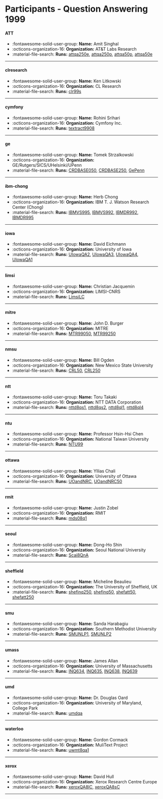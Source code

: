 # Participants - Question Answering 1999 

#### ATT
 - :fontawesome-solid-user-group: **Name:** Amit Singhal
 - :octicons-organization-16: **Organization:** AT&T Labs Research
 - :material-file-search: **Runs:** [attqa250e](./runs.md#attqa250e), [attqa250p](./runs.md#attqa250p), [attqa50p](./runs.md#attqa50p), [attqa50e](./runs.md#attqa50e)

---
#### clresearch
 - :fontawesome-solid-user-group: **Name:** Ken Litkowski
 - :octicons-organization-16: **Organization:** CL Research
 - :material-file-search: **Runs:** [clr99s](./runs.md#clr99s)

---
#### cymfony
 - :fontawesome-solid-user-group: **Name:** Rohini Srihari
 - :octicons-organization-16: **Organization:** Cymfony Inc.
 - :material-file-search: **Runs:** [textract9908](./runs.md#textract9908)

---
#### ge
 - :fontawesome-solid-user-group: **Name:** Tomek Strzalkowski
 - :octicons-organization-16: **Organization:** GE/Rutgers/SICS/UHelsinki/UPenn
 - :material-file-search: **Runs:** [CRDBASE050](./runs.md#crdbase050), [CRDBASE250](./runs.md#crdbase250), [GePenn](./runs.md#gepenn)

---
#### ibm-chong
 - :fontawesome-solid-user-group: **Name:** Herb Chong
 - :octicons-organization-16: **Organization:** IBM T. J. Watson Research Center (Chong)
 - :material-file-search: **Runs:** [IBMVS995](./runs.md#ibmvs995), [IBMVS992](./runs.md#ibmvs992), [IBMDR992](./runs.md#ibmdr992), [IBMDR995](./runs.md#ibmdr995)

---
#### iowa
 - :fontawesome-solid-user-group: **Name:** David Eichmann
 - :octicons-organization-16: **Organization:** University of Iowa
 - :material-file-search: **Runs:** [UIowaQA2](./runs.md#uiowaqa2), [UIowaQA3](./runs.md#uiowaqa3), [UIowaQA4](./runs.md#uiowaqa4), [UIowaQA1](./runs.md#uiowaqa1)

---
#### limsi
 - :fontawesome-solid-user-group: **Name:** Christian Jacquemin
 - :octicons-organization-16: **Organization:** LIMSI-CNRS
 - :material-file-search: **Runs:** [LimsiLC](./runs.md#limsilc)

---
#### mitre
 - :fontawesome-solid-user-group: **Name:** John D. Burger
 - :octicons-organization-16: **Organization:** MITRE
 - :material-file-search: **Runs:** [MTR99050](./runs.md#mtr99050), [MTR99250](./runs.md#mtr99250)

---
#### nmsu
 - :fontawesome-solid-user-group: **Name:** Bill Ogden
 - :octicons-organization-16: **Organization:** New Mexico State University
 - :material-file-search: **Runs:** [CRL50](./runs.md#crl50), [CRL250](./runs.md#crl250)

---
#### ntt
 - :fontawesome-solid-user-group: **Name:** Toru Takaki
 - :octicons-organization-16: **Organization:** NTT DATA Corporation
 - :material-file-search: **Runs:** [nttd8qs1](./runs.md#nttd8qs1), [nttd8qs2](./runs.md#nttd8qs2), [nttd8ql1](./runs.md#nttd8ql1), [nttd8ql4](./runs.md#nttd8ql4)

---
#### ntu
 - :fontawesome-solid-user-group: **Name:** Professor Hsin-Hsi Chen
 - :octicons-organization-16: **Organization:** National Taiwan University
 - :material-file-search: **Runs:** [NTU99](./runs.md#ntu99)

---
#### ottawa
 - :fontawesome-solid-user-group: **Name:** Yllias Chali
 - :octicons-organization-16: **Organization:** University of Ottawa
 - :material-file-search: **Runs:** [UOandNRC](./runs.md#uoandnrc), [UOandNRC50](./runs.md#uoandnrc50)

---
#### rmit
 - :fontawesome-solid-user-group: **Name:** Justin Zobel
 - :octicons-organization-16: **Organization:** RMIT
 - :material-file-search: **Runs:** [mds08q1](./runs.md#mds08q1)

---
#### seoul
 - :fontawesome-solid-user-group: **Name:** Dong-Ho Shin
 - :octicons-organization-16: **Organization:** Seoul National University
 - :material-file-search: **Runs:** [Scai8QnA](./runs.md#scai8qna)

---
#### sheffield
 - :fontawesome-solid-user-group: **Name:** Micheline Beaulieu
 - :octicons-organization-16: **Organization:** The University of Sheffield, UK
 - :material-file-search: **Runs:** [shefinq250](./runs.md#shefinq250), [shefinq50](./runs.md#shefinq50), [shefatt50](./runs.md#shefatt50), [shefatt250](./runs.md#shefatt250)

---
#### smu
 - :fontawesome-solid-user-group: **Name:** Sanda Harabagiu
 - :octicons-organization-16: **Organization:** Southern Methodist University
 - :material-file-search: **Runs:** [SMUNLP1](./runs.md#smunlp1), [SMUNLP2](./runs.md#smunlp2)

---
#### umass
 - :fontawesome-solid-user-group: **Name:** James Allan
 - :octicons-organization-16: **Organization:** University of Massachusetts
 - :material-file-search: **Runs:** [INQ634](./runs.md#inq634), [INQ635](./runs.md#inq635), [INQ638](./runs.md#inq638), [INQ639](./runs.md#inq639)

---
#### umd
 - :fontawesome-solid-user-group: **Name:** Dr. Douglas Oard
 - :octicons-organization-16: **Organization:** University of Maryland, College Park
 - :material-file-search: **Runs:** [umdqa](./runs.md#umdqa)

---
#### waterloo
 - :fontawesome-solid-user-group: **Name:** Gordon Cormack
 - :octicons-organization-16: **Organization:** MuliText Project
 - :material-file-search: **Runs:** [uwmt8qa1](./runs.md#uwmt8qa1)

---
#### xerox
 - :fontawesome-solid-user-group: **Name:** David Hull
 - :octicons-organization-16: **Organization:** Xerox Research Centre Europe
 - :material-file-search: **Runs:** [xeroxQA8lC](./runs.md#xeroxqa8lc), [xeroxQA8sC](./runs.md#xeroxqa8sc)

---
